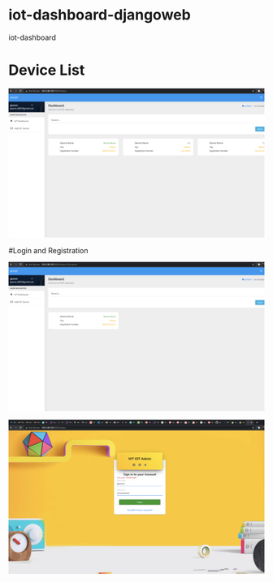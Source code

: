 # iot-dashboard-djangoweb
iot-dashboard


# Device List
![](iot_dashboard1.png)


#Login and Registration

![](iot_dashboard2.png)


![](iot_dashboard4.png)



